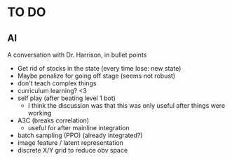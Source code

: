 # TO DO

## AI
A conversation with Dr. Harrison, in bullet points
* Get rid of stocks in the state (every time lose: new state)
* Maybe penalize for going off stage (seems not robust)
* don't teach complex things
* curriculum learning? <3
* self play (after beating level 1 bot)
	- I think the discussion was that this was only useful after things were working
* A3C (breaks correlation)
	- useful for after mainline integration
* batch sampling (PPO) (already integrated?)
* image feature / latent representation
* discrete X/Y grid to reduce obv space

